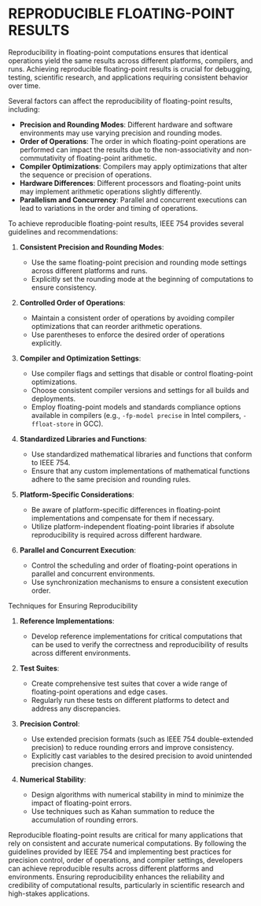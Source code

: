 # REPRODUCIBLE FLOATING-POINT RESULTS

Reproducibility in floating-point computations ensures that identical operations yield the same results across different platforms, compilers, and runs. Achieving reproducible floating-point results is crucial for debugging, testing, scientific research, and applications requiring consistent behavior over time.

Several factors can affect the reproducibility of floating-point results, including:

- **Precision and Rounding Modes**: Different hardware and software environments may use varying precision and rounding modes.
- **Order of Operations**: The order in which floating-point operations are performed can impact the results due to the non-associativity and non-commutativity of floating-point arithmetic.
- **Compiler Optimizations**: Compilers may apply optimizations that alter the sequence or precision of operations.
- **Hardware Differences**: Different processors and floating-point units may implement arithmetic operations slightly differently.
- **Parallelism and Concurrency**: Parallel and concurrent executions can lead to variations in the order and timing of operations.

To achieve reproducible floating-point results, IEEE 754 provides several guidelines and recommendations:

1. **Consistent Precision and Rounding Modes**:

   - Use the same floating-point precision and rounding mode settings across different platforms and runs.
   - Explicitly set the rounding mode at the beginning of computations to ensure consistency.

2. **Controlled Order of Operations**:

   - Maintain a consistent order of operations by avoiding compiler optimizations that can reorder arithmetic operations.
   - Use parentheses to enforce the desired order of operations explicitly.

3. **Compiler and Optimization Settings**:

   - Use compiler flags and settings that disable or control floating-point optimizations.
   - Choose consistent compiler versions and settings for all builds and deployments.
   - Employ floating-point models and standards compliance options available in compilers (e.g., `-fp-model precise` in Intel compilers, `-ffloat-store` in GCC).

4. **Standardized Libraries and Functions**:

   - Use standardized mathematical libraries and functions that conform to IEEE 754.
   - Ensure that any custom implementations of mathematical functions adhere to the same precision and rounding rules.

5. **Platform-Specific Considerations**:

   - Be aware of platform-specific differences in floating-point implementations and compensate for them if necessary.
   - Utilize platform-independent floating-point libraries if absolute reproducibility is required across different hardware.

6. **Parallel and Concurrent Execution**:

   - Control the scheduling and order of floating-point operations in parallel and concurrent environments.
   - Use synchronization mechanisms to ensure a consistent execution order.

Techniques for Ensuring Reproducibility

1. **Reference Implementations**:

   - Develop reference implementations for critical computations that can be used to verify the correctness and reproducibility of results across different environments.

2. **Test Suites**:

   - Create comprehensive test suites that cover a wide range of floating-point operations and edge cases.
   - Regularly run these tests on different platforms to detect and address any discrepancies.

3. **Precision Control**:

   - Use extended precision formats (such as IEEE 754 double-extended precision) to reduce rounding errors and improve consistency.
   - Explicitly cast variables to the desired precision to avoid unintended precision changes.

4. **Numerical Stability**:

   - Design algorithms with numerical stability in mind to minimize the impact of floating-point errors.
   - Use techniques such as Kahan summation to reduce the accumulation of rounding errors.

Reproducible floating-point results are critical for many applications that rely on consistent and accurate numerical computations. By following the guidelines provided by IEEE 754 and implementing best practices for precision control, order of operations, and compiler settings, developers can achieve reproducible results across different platforms and environments. Ensuring reproducibility enhances the reliability and credibility of computational results, particularly in scientific research and high-stakes applications.
